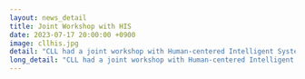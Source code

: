 ```yaml
---
layout: news_detail
title: Joint Workshop with HIS 
date: 2023-07-17 20:00:00 +0900
image: cllhis.jpg
detail: "CLL had a joint workshop with Human-centered Intelligent System lab at the POSTECH. Members made presentations on our research projects and engaged in discussions."
long_detail: "CLL had a joint workshop with Human-centered Intelligent System lab at the POSTECH. Members made presentations on our ongoing research projects and engaged in discussions."
---
```


